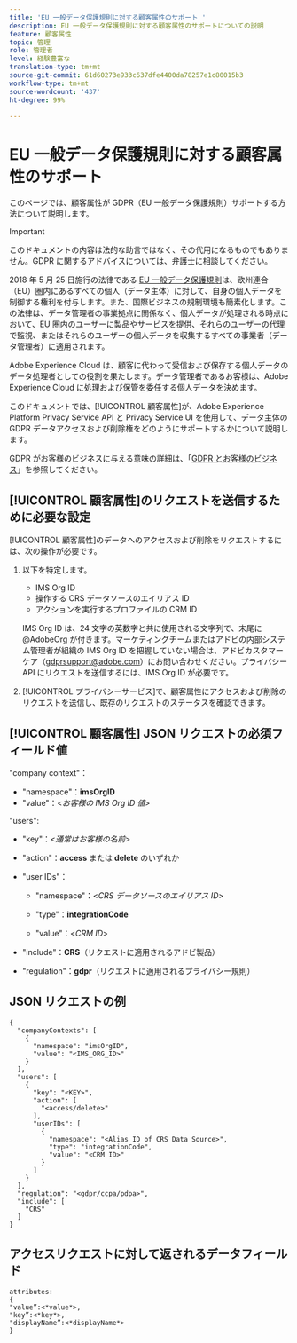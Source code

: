 ```yaml
---
title: 'EU 一般データ保護規則に対する顧客属性のサポート '
description: EU 一般データ保護規則に対する顧客属性のサポートについての説明
feature: 顧客属性
topic: 管理
role: 管理者
level: 経験豊富な
translation-type: tm+mt
source-git-commit: 61d60273e933c637dfe4400da78257e1c80015b3
workflow-type: tm+mt
source-wordcount: '437'
ht-degree: 99%

---
```



# EU 一般データ保護規則に対する顧客属性のサポート

このページでは、顧客属性が GDPR（EU 一般データ保護規則）サポートする方法について説明します。

>[!IMPORTANT]
>
>このドキュメントの内容は法的な助言ではなく、その代用になるものでもありません。GDPR に関するアドバイスについては、弁護士に相談してください。

2018 年 5 月 25 日施行の法律である [EU 一般データ保護規則](https://www.adobe.com/jp/privacy/general-data-protection-regulation/what-is-gdpr.html)は、欧州連合（EU）圏内にあるすべての個人（データ主体）に対して、自身の個人データを制御する権利を付与します。また、国際ビジネスの規制環境も簡素化します。この法律は、データ管理者の事業拠点に関係なく、個人データが処理される時点において、EU 圏内のユーザーに製品やサービスを提供、それらのユーザーの代理で監視、またはそれらのユーザーの個人データを収集するすべての事業者（データ管理者）に適用されます。

Adobe Experience Cloud は、顧客に代わって受信および保存する個人データのデータ処理者としての役割を果たします。データ管理者であるお客様は、Adobe Experience Cloud に処理および保管を委任する個人データを決めます。

このドキュメントでは、[!UICONTROL 顧客属性]が、Adobe Experience Platform Privacy Service API と Privacy Service UI を使用して、データ主体の GDPR データアクセスおよび削除権をどのようにサポートするかについて説明します。

GDPR がお客様のビジネスに与える意味の詳細は、「[GDPR とお客様のビジネス](https://www.adobe.com/jp/privacy/general-data-protection-regulation.html)」を参照してください。

## [!UICONTROL 顧客属性]のリクエストを送信するために必要な設定

[!UICONTROL 顧客属性]のデータへのアクセスおよび削除をリクエストするには、次の操作が必要です。

1. 以下を特定します。

   * IMS Org ID
   * 操作する CRS データソースのエイリアス ID
   * アクションを実行するプロファイルの CRM ID

   IMS Org ID は、24 文字の英数字と共に使用される文字列で、末尾に @AdobeOrg が付きます。マーケティングチームまたはアドビの内部システム管理者が組織の IMS Org ID を把握していない場合は、アドビカスタマーケア（gdprsupport@adobe.com）にお問い合わせください。プライバシー API にリクエストを送信するには、IMS Org ID が必要です。

1. [!UICONTROL プライバシーサービス]で、顧客属性にアクセスおよび削除のリクエストを送信し、既存のリクエストのステータスを確認できます。

## [!UICONTROL 顧客属性] JSON リクエストの必須フィールド値

&quot;company context&quot;：

* &quot;namespace&quot;：**imsOrgID**
* &quot;value&quot;：&lt;*お客様の IMS Org ID 値*>

&quot;users&quot;:

* &quot;key&quot;：&lt;*通常はお客様の名前*>

* &quot;action&quot;：**access** または **delete** のいずれか

* &quot;user IDs&quot;：

   * &quot;namespace&quot;：&lt;*CRS データソースのエイリアス ID*>

   * &quot;type&quot;：**integrationCode**

   * &quot;value&quot;：&lt;*CRM ID*>

* &quot;include&quot;：**CRS**（リクエストに適用されるアドビ製品）

* &quot;regulation&quot;：**gdpr**（リクエストに適用されるプライバシー規則）

## JSON リクエストの例

```
{
  "companyContexts": [
    {
      "namespace": "imsOrgID",
      "value": "<IMS_ORG_ID>"
    }
  ],
  "users": [
    {
      "key": "<KEY>",
      "action": [
        "<access/delete>"
      ],
      "userIDs": [
        {
          "namespace": "<Alias ID of CRS Data Source>",
          "type": "integrationCode",
          "value": "<CRM ID>"
        }
      ]
    }
  ],
  "regulation": "<gdpr/ccpa/pdpa>",
  "include": [
    "CRS"
  ]
}
```

## アクセスリクエストに対して返されるデータフィールド

```
attributes:
{
"value”:<*value*>,
"key”:<*key*>,
"displayName”:<*displayName*>
}
```
